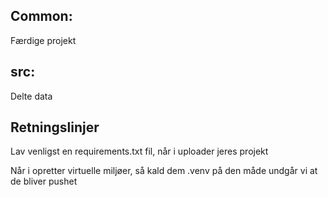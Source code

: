 ## Common:
Færdige projekt

## src:
Delte data

## Retningslinjer
Lav venligst en requirements.txt fil, når i uploader jeres projekt

Når i opretter virtuelle miljøer, så kald dem .venv på den måde undgår vi at de bliver pushet